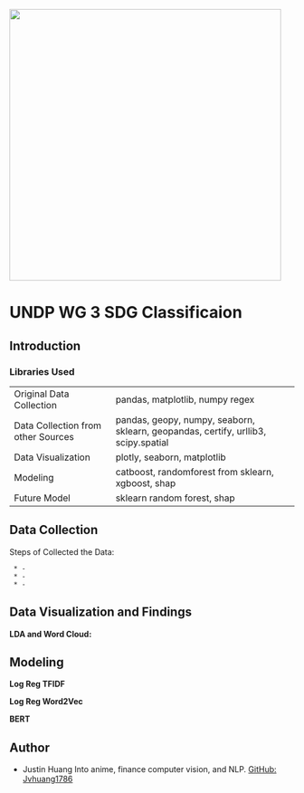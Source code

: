 <img src="https://github.com/teamHackTheBay/hackTheBay/blob/master/images/bryanloc.png" width="480"></img>

# UNDP WG 3 SDG Classificaion 


## Introduction



### Libraries Used


<table>

<tr>
  <td>Original Data Collection</td>
  <td>pandas, matplotlib, numpy regex</td>
</tr>

<tr>
  <td>Data Collection from other Sources</td>
  <td>pandas, geopy, numpy, seaborn, sklearn, geopandas, certify, urllib3, scipy.spatial</td>
</tr>

<tr>
  <td>Data Visualization</td>
  <td>plotly, seaborn, matplotlib</td>
</tr>

<tr>
  <td>Modeling</td>
  <td>catboost, randomforest from sklearn, xgboost, shap</td>
</tr>

<tr>
  <td>Future Model</td>
  <td>sklearn random forest, shap</td>
</tr>


</table>


## Data Collection 

Steps of Collected the Data: 

     * -
     * -
     * -  
  



## Data Visualization and Findings

**LDA and Word Cloud:**

     
     
## Modeling 

**Log Reg TFIDF**


**Log Reg Word2Vec**

**BERT**





## Author


* Justin Huang
  Into anime, finance computer vision, and NLP.
  [GitHub: Jvhuang1786](https://jvhuang1786.github.io/)

